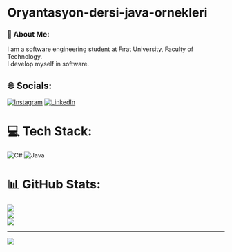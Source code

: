 # Oryantasyon-dersi-java-ornekleri
### 💫 About Me:
I am a software engineering student at Fırat University, Faculty of Technology.<br>I develop myself in software.


## 🌐 Socials:
[![Instagram](https://img.shields.io/badge/Instagram-%23E4405F.svg?logo=Instagram&logoColor=white)](https://instagram.com/kosefurkan0) [![LinkedIn](https://img.shields.io/badge/LinkedIn-%230077B5.svg?logo=linkedin&logoColor=white)](https://linkedin.com/in/muhammed-furkan-köse-219356258) 

# 💻 Tech Stack:
![C#](https://img.shields.io/badge/c%23-%23239120.svg?style=for-the-badge&logo=c-sharp&logoColor=white) ![Java](https://img.shields.io/badge/java-%23ED8B00.svg?style=for-the-badge&logo=java&logoColor=white)
# 📊 GitHub Stats:
![](https://github-readme-stats.vercel.app/api?username=kosef0&theme=radical&hide_border=false&include_all_commits=false&count_private=false)<br/>
![](https://github-readme-streak-stats.herokuapp.com/?user=kosef0&theme=radical&hide_border=false)<br/>
![](https://github-readme-stats.vercel.app/api/top-langs/?username=kosef0&theme=radical&hide_border=false&include_all_commits=false&count_private=false&layout=compact)

---
[![](https://visitcount.itsvg.in/api?id=kosef0&icon=0&color=0)](https://visitcount.itsvg.in)

<!-- Proudly created with GPRM ( https://gprm.itsvg.in ) -->
